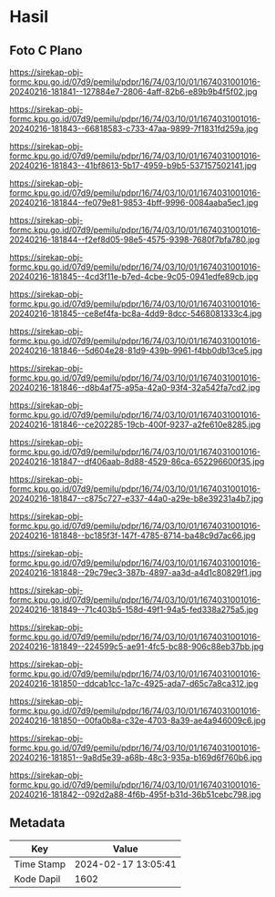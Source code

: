 # Hasil

## Foto C Plano

https://sirekap-obj-formc.kpu.go.id/07d9/pemilu/pdpr/16/74/03/10/01/1674031001016-20240216-181841--127884e7-2806-4aff-82b6-e89b9b4f5f02.jpg

https://sirekap-obj-formc.kpu.go.id/07d9/pemilu/pdpr/16/74/03/10/01/1674031001016-20240216-181843--66818583-c733-47aa-9899-7f1831fd259a.jpg

https://sirekap-obj-formc.kpu.go.id/07d9/pemilu/pdpr/16/74/03/10/01/1674031001016-20240216-181843--41bf8613-5b17-4959-b9b5-537157502141.jpg

https://sirekap-obj-formc.kpu.go.id/07d9/pemilu/pdpr/16/74/03/10/01/1674031001016-20240216-181844--fe079e81-9853-4bff-9996-0084aaba5ec1.jpg

https://sirekap-obj-formc.kpu.go.id/07d9/pemilu/pdpr/16/74/03/10/01/1674031001016-20240216-181844--f2ef8d05-98e5-4575-9398-7680f7bfa780.jpg

https://sirekap-obj-formc.kpu.go.id/07d9/pemilu/pdpr/16/74/03/10/01/1674031001016-20240216-181845--4cd3f11e-b7ed-4cbe-9c05-0941edfe89cb.jpg

https://sirekap-obj-formc.kpu.go.id/07d9/pemilu/pdpr/16/74/03/10/01/1674031001016-20240216-181845--ce8ef4fa-bc8a-4dd9-8dcc-5468081333c4.jpg

https://sirekap-obj-formc.kpu.go.id/07d9/pemilu/pdpr/16/74/03/10/01/1674031001016-20240216-181846--5d604e28-81d9-439b-9961-f4bb0db13ce5.jpg

https://sirekap-obj-formc.kpu.go.id/07d9/pemilu/pdpr/16/74/03/10/01/1674031001016-20240216-181846--d8b4af75-a95a-42a0-93f4-32a542fa7cd2.jpg

https://sirekap-obj-formc.kpu.go.id/07d9/pemilu/pdpr/16/74/03/10/01/1674031001016-20240216-181846--ce202285-19cb-400f-9237-a2fe610e8285.jpg

https://sirekap-obj-formc.kpu.go.id/07d9/pemilu/pdpr/16/74/03/10/01/1674031001016-20240216-181847--df406aab-8d88-4529-86ca-652296600f35.jpg

https://sirekap-obj-formc.kpu.go.id/07d9/pemilu/pdpr/16/74/03/10/01/1674031001016-20240216-181847--c875c727-e337-44a0-a29e-b8e39231a4b7.jpg

https://sirekap-obj-formc.kpu.go.id/07d9/pemilu/pdpr/16/74/03/10/01/1674031001016-20240216-181848--bc185f3f-147f-4785-8714-ba48c9d7ac66.jpg

https://sirekap-obj-formc.kpu.go.id/07d9/pemilu/pdpr/16/74/03/10/01/1674031001016-20240216-181848--29c79ec3-387b-4897-aa3d-a4d1c80829f1.jpg

https://sirekap-obj-formc.kpu.go.id/07d9/pemilu/pdpr/16/74/03/10/01/1674031001016-20240216-181849--71c403b5-158d-49f1-94a5-fed338a275a5.jpg

https://sirekap-obj-formc.kpu.go.id/07d9/pemilu/pdpr/16/74/03/10/01/1674031001016-20240216-181849--224599c5-ae91-4fc5-bc88-906c88eb37bb.jpg

https://sirekap-obj-formc.kpu.go.id/07d9/pemilu/pdpr/16/74/03/10/01/1674031001016-20240216-181850--ddcab1cc-1a7c-4925-ada7-d65c7a8ca312.jpg

https://sirekap-obj-formc.kpu.go.id/07d9/pemilu/pdpr/16/74/03/10/01/1674031001016-20240216-181850--00fa0b8a-c32e-4703-8a39-ae4a946009c6.jpg

https://sirekap-obj-formc.kpu.go.id/07d9/pemilu/pdpr/16/74/03/10/01/1674031001016-20240216-181851--9a8d5e39-a68b-48c3-935a-b169d6f760b6.jpg

https://sirekap-obj-formc.kpu.go.id/07d9/pemilu/pdpr/16/74/03/10/01/1674031001016-20240216-181842--092d2a88-4f6b-495f-b31d-36b51cebc798.jpg


## Metadata

| Key        | Value               |
| ---------- | ------------------- |
| Time Stamp | 2024-02-17 13:05:41 |
| Kode Dapil | 1602                |



